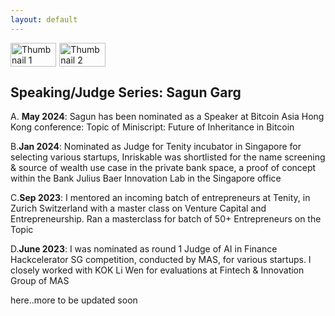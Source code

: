 ```yaml
---
layout: default
---
```


<style>
    /* Grid Container */
    .grid-container {
      display: grid;
      grid-template-columns: repeat(10, 1fr);
      gap: 5px;
      max-width: 100%;
      margin: auto;
    }
    
    /* Thumbnail Styling */
    .grid-container img {
      width: 100%;
      height: auto;
      cursor: pointer;
      transition: transform 0.2s;
    }

    /* Hover Effect */
    .grid-container img:hover {
      transform: scale(1.05);
    }

    /* Lightbox Overlay */
    .lightbox-overlay {
      display: none;
      position: fixed;
      top: 0;
      left: 0;
      width: 100%;
      height: 100%;
      background-color: rgba(0, 0, 0, 0.8);
      justify-content: center;
      align-items: center;
      z-index: 10;
    }

    /* Lightbox Image */
    .lightbox-overlay img {
      max-width: 90%;
      max-height: 90%;
    }

    /* Close Button */
    .close-btn {
      position: absolute;
      top: 20px;
      right: 30px;
      font-size: 30px;
      color: #fff;
      cursor: pointer;
    }
</style>


<div class="grid-container">
  <!-- Thumbnails (100 Images) -->
  <!-- Replace 'imageX.jpg' with actual image paths -->
  <img src="https://sagungarg.com/assets/img/guest-lecturer-university-singapore-smu-advanced-certificate-in-venture-capital-1.jpeg" alt="Thumbnail 1" onclick="openLightbox(1)">
  <img src="https://sagungarg.com/assets/img/guest-lecturer-university-singapore-smu-advanced-certificate-in-venture-capital-2.jpeg" alt="Thumbnail 2" onclick="openLightbox(2)">
  <!-- Repeat the above line for each image up to 100 -->
  <!-- Example below up to 10, just duplicate to make 100 total -->
  <!-- <img src="image3.jpg" alt="Thumbnail 3" onclick="openLightbox(3)">
  <img src="image4.jpg" alt="Thumbnail 4" onclick="openLightbox(4)">
  <img src="image5.jpg" alt="Thumbnail 5" onclick="openLightbox(5)">
  <img src="image6.jpg" alt="Thumbnail 6" onclick="openLightbox(6)">
  <img src="image7.jpg" alt="Thumbnail 7" onclick="openLightbox(7)">
  <img src="image8.jpg" alt="Thumbnail 8" onclick="openLightbox(8)">
  <img src="image9.jpg" alt="Thumbnail 9" onclick="openLightbox(9)">
  <img src="image10.jpg" alt="Thumbnail 10" onclick="openLightbox(10)"> -->
  <!-- Continue adding images up to 100 thumbnails -->
</div>

<!-- Lightbox Overlay -->
<div class="lightbox-overlay" id="lightboxOverlay">
  <span class="close-btn" onclick="closeLightbox()">&times;</span>
  <img id="lightboxImage" src="" alt="Large View">
</div>

<script>
  // Store the images in an array
  const images = document.querySelectorAll('.scroll-container img');
  let currentImageIndex = 0;
  let isLightboxOpen = false;

  // Open the lightbox with the clicked image
  function openLightbox(index) {
    currentImageIndex = index;  // Set the current index to the clicked image
    var lightbox = document.getElementById('lightbox');
    var lightboxImg = document.getElementById('lightbox-img');
    
    // Set the clicked image's source to the lightbox image
    lightboxImg.src = images[currentImageIndex].src;
    
    // Show the lightbox
    lightbox.style.display = 'flex';
    isLightboxOpen = true; // Mark lightbox as open
    
    // Disable background scroll when lightbox is open
    document.body.style.overflow = 'hidden';
  }

  // Close the lightbox
  function closeLightbox() {
    var lightbox = document.getElementById('lightbox');
    
    // Hide the lightbox
    lightbox.style.display = 'none';
    isLightboxOpen = false; // Mark lightbox as closed
    
    // Re-enable background scroll
    document.body.style.overflow = '';
  }

  // Change the image (backward or forward)
  function changeImage(direction) {
    // Calculate the next image index
    currentImageIndex = (currentImageIndex + direction + images.length) % images.length;
    
    var lightboxImg = document.getElementById('lightbox-img');
    lightboxImg.src = images[currentImageIndex].src;  // Update the lightbox image
  }

  // Add event listener for keyboard navigation
  document.addEventListener('keydown', function(event) {
    if (isLightboxOpen) {
      event.preventDefault(); // Prevent default arrow key behavior (e.g., scrolling)
      
      if (event.key === 'ArrowRight') {
        changeImage(1); // Go to next image
      } else if (event.key === 'ArrowLeft') {
        changeImage(-1); // Go to previous image
      } else if (event.key === 'Escape') {
        closeLightbox(); // Close the lightbox when Escape is pressed
      }
    }
  });
</script>

## Speaking/Judge Series: Sagun Garg

A. **May 2024**: Sagun has been nominated as a Speaker at Bitcoin Asia Hong Kong conference: Topic of Miniscript: Future of Inheritance in Bitcoin

B.**Jan 2024**: Nominated as Judge for Tenity incubator in Singapore for selecting various startups, Inriskable was shortlisted for the name screening & source of wealth use case in the private bank space, a proof of concept within the Bank Julius Baer Innovation Lab in the Singapore office

C.**Sep 2023**: I mentored an incoming batch of entrepreneurs at Tenity, in Zurich Switzerland with a master class on Venture Capital and Entrepreneurship. Ran a masterclass for batch of 50+ Entrepreneurs on the Topic

D.**June 2023**: I was nominated as round 1 Judge of AI in Finance Hackcelerator SG competition, conducted by MAS, for various startups. I closely worked with KOK Li Wen for evaluations at Fintech & Innovation Group of MAS

   here..more to be updated soon